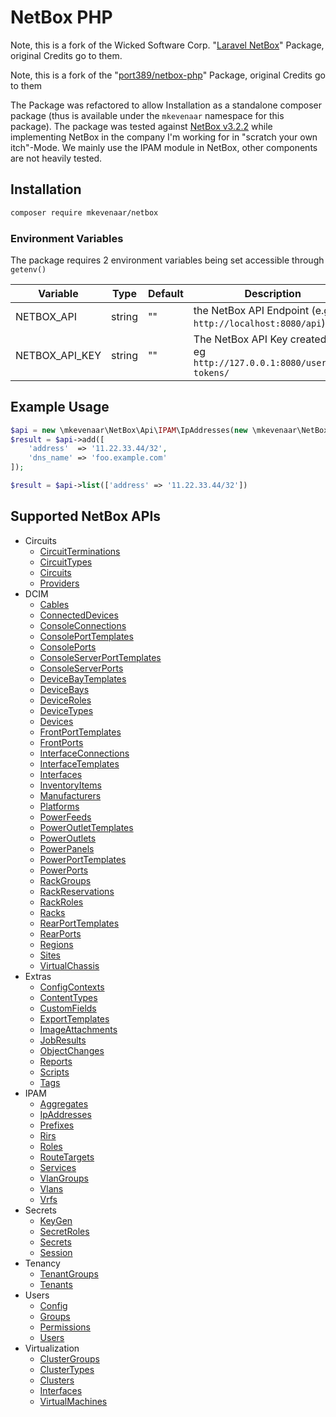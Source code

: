 # NetBox PHP

Note, this is a fork of the Wicked Software Corp. "[Laravel NetBox](https://github.com/wickedsoft/laravel-netbox)" Package, original Credits go to them.

Note, this is a fork of the "[port389/netbox-php](https://github.com/hexa2k9/netbox-php)" Package, original Credits go to them

The Package was refactored to allow Installation as a standalone composer package (thus is available under the `mkevenaar` namespace for this package). The package was tested against [NetBox v3.2.2](https://github.com/netbox-community/netbox/releases/tag/v3.2.2) while implementing NetBox in the company I'm working for in "scratch your own itch"-Mode. We mainly use the IPAM module in NetBox, other components are not heavily tested.

## Installation

```bash
composer require mkevenaar/netbox
```

### Environment Variables

The package requires 2 environment variables being set accessible through `getenv()`

| Variable        | Type   | Default |  Description                                                                |
|-----------------|--------|---------|-----------------------------------------------------------------------------|
| NETBOX_API      | string | ""      | the NetBox API Endpoint (e.g. `http://localhost:8080/api`)                  |
| NETBOX_API_KEY  | string | ""      | The NetBox API Key created from eg `http://127.0.0.1:8080/user/api-tokens/` |

## Example Usage

```php
$api = new \mkevenaar\NetBox\Api\IPAM\IpAddresses(new \mkevenaar\NetBox\Client());
$result = $api->add([
    'address'  => '11.22.33.44/32',
    'dns_name' => 'foo.example.com'
]);

$result = $api->list(['address' => '11.22.33.44/32'])
```

## Supported NetBox APIs

* Circuits
  * [CircuitTerminations](src/Api/Circuits/CircuitTerminations.php)
  * [CircuitTypes](src/Api/Circuits/CircuitTypes.php)
  * [Circuits](src/Api/Circuits/Circuits.php)
  * [Providers](src/Api/Circuits/Providers.php)
* DCIM
  * [Cables](src/Api/DCIM/Cables.php)
  * [ConnectedDevices](src/Api/DCIM/ConnectedDevices.php)
  * [ConsoleConnections](src/Api/DCIM/ConsoleConnections.php)
  * [ConsolePortTemplates](src/Api/DCIM/ConsolePortTemplates.php)
  * [ConsolePorts](src/Api/DCIM/ConsolePorts.php)
  * [ConsoleServerPortTemplates](src/Api/DCIM/ConsoleServerPortTemplates.php)
  * [ConsoleServerPorts](src/Api/DCIM/ConsoleServerPorts.php)
  * [DeviceBayTemplates](src/Api/DCIM/DeviceBayTemplates.php)
  * [DeviceBays](src/Api/DCIM/DeviceBays.php)
  * [DeviceRoles](src/Api/DCIM/DeviceRoles.php)
  * [DeviceTypes](src/Api/DCIM/DeviceTypes.php)
  * [Devices](src/Api/DCIM/Devices.php)
  * [FrontPortTemplates](src/Api/DCIM/FrontPortTemplates.php)
  * [FrontPorts](src/Api/DCIM/FrontPorts.php)
  * [InterfaceConnections](src/Api/DCIM/InterfaceConnections.php)
  * [InterfaceTemplates](src/Api/DCIM/InterfaceTemplates.php)
  * [Interfaces](src/Api/DCIM/Interfaces.php)
  * [InventoryItems](src/Api/DCIM/InventoryItems.php)
  * [Manufacturers](src/Api/DCIM/Manufacturers.php)
  * [Platforms](src/Api/DCIM/Platforms.php)
  * [PowerFeeds](src/Api/DCIM/PowerFeeds.php)
  * [PowerOutletTemplates](src/Api/DCIM/PowerOutletTemplates.php)
  * [PowerOutlets](src/Api/DCIM/PowerOutlets.php)
  * [PowerPanels](src/Api/DCIM/PowerPanels.php)
  * [PowerPortTemplates](src/Api/DCIM/PowerPortTemplates.php)
  * [PowerPorts](src/Api/DCIM/PowerPorts.php)
  * [RackGroups](src/Api/DCIM/RackGroups.php)
  * [RackReservations](src/Api/DCIM/RackReservations.php)
  * [RackRoles](src/Api/DCIM/RackRoles.php)
  * [Racks](src/Api/DCIM/Racks.php)
  * [RearPortTemplates](src/Api/DCIM/RearPortTemplates.php)
  * [RearPorts](src/Api/DCIM/RearPorts.php)
  * [Regions](src/Api/DCIM/Regions.php)
  * [Sites](src/Api/DCIM/Sites.php)
  * [VirtualChassis](src/Api/DCIM/VirtualChassis.php)
* Extras
  * [ConfigContexts](src/Api/Extras/ConfigContexts.php)
  * [ContentTypes](src/Api/Extras/ContentTypes.php)
  * [CustomFields](src/Api/Extras/CustomFields.php)
  * [ExportTemplates](src/Api/Extras/ExportTemplates.php)
  * [ImageAttachments](src/Api/Extras/ImageAttachments.php)
  * [JobResults](src/Api/Extras/JobResults.php)
  * [ObjectChanges](src/Api/Extras/ObjectChanges.php)
  * [Reports](src/Api/Extras/Reports.php)
  * [Scripts](src/Api/Extras/Scripts.php)
  * [Tags](src/Api/Extras/Tags.php)
* IPAM
  * [Aggregates](src/Api/IPAM/Aggregates.php)
  * [IpAddresses](src/Api/IPAM/IpAddresses.php)
  * [Prefixes](src/Api/IPAM/Prefixes.php)
  * [Rirs](src/Api/IPAM/Rirs.php)
  * [Roles](src/Api/IPAM/Roles.php)
  * [RouteTargets](src/Api/IPAM/RouteTargets.php)
  * [Services](src/Api/IPAM/Services.php)
  * [VlanGroups](src/Api/IPAM/VlanGroups.php)
  * [Vlans](src/Api/IPAM/Vlans.php)
  * [Vrfs](src/Api/IPAM/Vrfs.php)
* Secrets
  * [KeyGen](src/Api/Secrets/KeyGen.php)
  * [SecretRoles](src/Api/Secrets/SecretRoles.php)
  * [Secrets](src/Api/Secrets/Secrets.php)
  * [Session](src/Api/Secrets/Session.php)
* Tenancy
  * [TenantGroups](src/Api/Tenancy/TenantGroups.php)
  * [Tenants](src/Api/Tenancy/Tenants.php)
* Users
  * [Config](src/Api/Users/Config.php)
  * [Groups](src/Api/Users/Groups.php)
  * [Permissions](src/Api/Users/Permissions.php)
  * [Users](src/Api/Users/Users.php)
* Virtualization
  * [ClusterGroups](src/Api/Virtualization/ClusterGroups.php)
  * [ClusterTypes](src/Api/Virtualization/ClusterTypes.php)
  * [Clusters](src/Api/Virtualization/Clusters.php)
  * [Interfaces](src/Api/Virtualization/Interfaces.php)
  * [VirtualMachines](src/Api/Virtualization/VirtualMachines.php)
